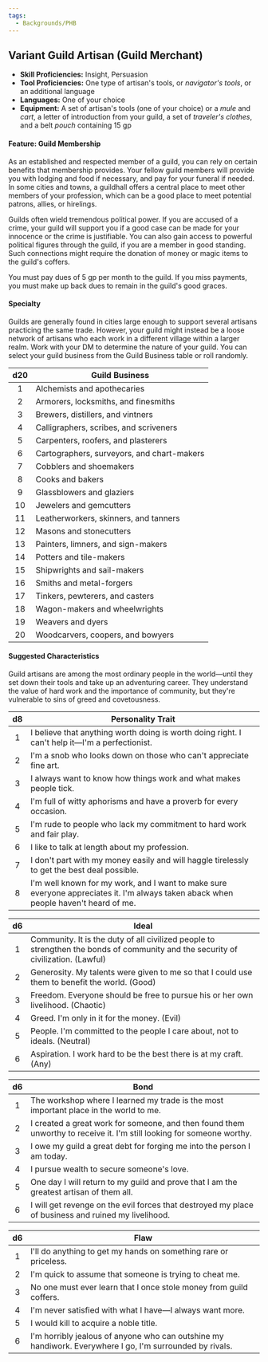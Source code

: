 ```yaml
---
tags:
  - Backgrounds/PHB
---
```


## Variant Guild Artisan (Guild Merchant)

- **Skill Proficiencies:** Insight, Persuasion
- **Tool Proficiencies:** One type of artisan's tools, or *navigator's tools*, or an additional language
- **Languages:** One of your choice
- **Equipment:** A set of artisan's tools (one of your choice) or a *mule* and *cart*, a letter of introduction from your guild, a set of *traveler's clothes*, and a belt *pouch* containing 15 gp

#### Feature: Guild Membership

As an established and respected member of a guild, you can rely on certain benefits that membership provides. Your fellow guild members will provide you with lodging and food if necessary, and pay for your funeral if needed. In some cities and towns, a guildhall offers a central place to meet other members of your profession, which can be a good place to meet potential patrons, allies, or hirelings.

Guilds often wield tremendous political power. If you are accused of a crime, your guild will support you if a good case can be made for your innocence or the crime is justifiable. You can also gain access to powerful political figures through the guild, if you are a member in good standing. Such connections might require the donation of money or magic items to the guild's coffers.

You must pay dues of 5 gp per month to the guild. If you miss payments, you must make up back dues to remain in the guild's good graces.

#### Specialty

Guilds are generally found in cities large enough to support several artisans practicing the same trade. However, your guild might instead be a loose network of artisans who each work in a different village within a larger realm. Work with your DM to determine the nature of your guild. You can select your guild business from the Guild Business table or roll randomly.

| d20 | Guild Business                             |
|:---:|--------------------------------------------|
|  1  | Alchemists and apothecaries                |
|  2  | Armorers, locksmiths, and finesmiths       |
|  3  | Brewers, distillers, and vintners          |
|  4  | Calligraphers, scribes, and scriveners     |
|  5  | Carpenters, roofers, and plasterers        |
|  6  | Cartographers, surveyors, and chart-makers |
|  7  | Cobblers and shoemakers                    |
|  8  | Cooks and bakers                           |
|  9  | Glassblowers and glaziers                  |
|  10 | Jewelers and gemcutters                    |
|  11 | Leatherworkers, skinners, and tanners      |
|  12 | Masons and stonecutters                    |
|  13 | Painters, limners, and sign-makers         |
|  14 | Potters and tile-makers                    |
|  15 | Shipwrights and sail-makers                |
|  16 | Smiths and metal-forgers                   |
|  17 | Tinkers, pewterers, and casters            |
|  18 | Wagon-makers and wheelwrights              |
|  19 | Weavers and dyers                          |
|  20 | Woodcarvers, coopers, and bowyers          |

#### Suggested Characteristics

Guild artisans are among the most ordinary people in the world—until they set down their tools and take up an adventuring career. They understand the value of hard work and the importance of community, but they're vulnerable to sins of greed and covetousness.

|  d8 | Personality Trait                                                                                                                    |
|:---:|--------------------------------------------------------------------------------------------------------------------------------------|
|  1  | I believe that anything worth doing is worth doing right. I can't help it—I'm a perfectionist.                                       |
|  2  | I'm a snob who looks down on those who can't appreciate fine art.                                                                    |
|  3  | I always want to know how things work and what makes people tick.                                                                    |
|  4  | I'm full of witty aphorisms and have a proverb for every occasion.                                                                   |
|  5  | I'm rude to people who lack my commitment to hard work and fair play.                                                                |
|  6  | I like to talk at length about my profession.                                                                                        |
|  7  | I don't part with my money easily and will haggle tirelessly to get the best deal possible.                                          |
|  8  | I'm well known for my work, and I want to make sure everyone appreciates it. I'm always taken aback when people haven't heard of me. |

|  d6 | Ideal                                                                                                                             |
|:---:|-----------------------------------------------------------------------------------------------------------------------------------|
|  1  | Community. It is the duty of all civilized people to strengthen the bonds of community and the security of civilization. (Lawful) |
|  2  | Generosity. My talents were given to me so that I could use them to benefit the world. (Good)                                     |
|  3  | Freedom. Everyone should be free to pursue his or her own livelihood. (Chaotic)                                                   |
|  4  | Greed. I'm only in it for the money. (Evil)                                                                                       |
|  5  | People. I'm committed to the people I care about, not to ideals. (Neutral)                                                        |
|  6  | Aspiration. I work hard to be the best there is at my craft. (Any)                                                                |

|  d6 | Bond                                                                                                                  |
|:---:|-----------------------------------------------------------------------------------------------------------------------|
|  1  | The workshop where I learned my trade is the most important place in the world to me.                                 |
|  2  | I created a great work for someone, and then found them unworthy to receive it. I'm still looking for someone worthy. |
|  3  | I owe my guild a great debt for forging me into the person I am today.                                                |
|  4  | I pursue wealth to secure someone's love.                                                                             |
|  5  | One day I will return to my guild and prove that I am the greatest artisan of them all.                               |
|  6  | I will get revenge on the evil forces that destroyed my place of business and ruined my livelihood.                   |

|  d6 | Flaw                                                                                                     |
|:---:|----------------------------------------------------------------------------------------------------------|
|  1  | I'll do anything to get my hands on something rare or priceless.                                         |
|  2  | I'm quick to assume that someone is trying to cheat me.                                                  |
|  3  | No one must ever learn that I once stole money from guild coffers.                                       |
|  4  | I'm never satisfied with what I have—I always want more.                                                 |
|  5  | I would kill to acquire a noble title.                                                                   |
|  6  | I'm horribly jealous of anyone who can outshine my handiwork. Everywhere I go, I'm surrounded by rivals. |
